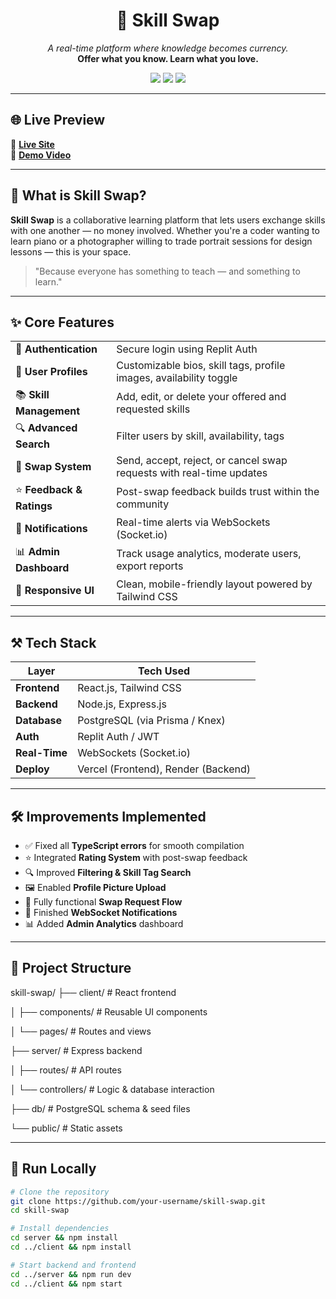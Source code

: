 <h1 align="center">🔁 Skill Swap</h1>
<p align="center">
  <em>A real-time platform where knowledge becomes currency.</em><br/>
  <strong>Offer what you know. Learn what you love.</strong>
</p>

<p align="center">
  <img src="https://img.shields.io/badge/Built%20For-Hackathon-blueviolet?style=for-the-badge" />
  <img src="https://img.shields.io/badge/Stack-Full%20Stack-green?style=for-the-badge" />
  <img src="https://img.shields.io/badge/Status-Complete-brightgreen?style=for-the-badge" />
</p>

---

## 🌐 Live Preview

🔗 [**Live Site**](#)  
🎥 [**Demo Video**](#)

---

## 🧠 What is Skill Swap?

**Skill Swap** is a collaborative learning platform that lets users exchange skills with one another — no money involved. Whether you're a coder wanting to learn piano or a photographer willing to trade portrait sessions for design lessons — this is your space.

> "Because everyone has something to teach — and something to learn."

---

## ✨ Core Features

<table>
<tr><td>🔐 <strong>Authentication</strong></td><td>Secure login using Replit Auth</td></tr>
<tr><td>👤 <strong>User Profiles</strong></td><td>Customizable bios, skill tags, profile images, availability toggle</td></tr>
<tr><td>📚 <strong>Skill Management</strong></td><td>Add, edit, or delete your offered and requested skills</td></tr>
<tr><td>🔍 <strong>Advanced Search</strong></td><td>Filter users by skill, availability, tags</td></tr>
<tr><td>🔁 <strong>Swap System</strong></td><td>Send, accept, reject, or cancel swap requests with real-time updates</td></tr>
<tr><td>⭐ <strong>Feedback & Ratings</strong></td><td>Post-swap feedback builds trust within the community</td></tr>
<tr><td>🔔 <strong>Notifications</strong></td><td>Real-time alerts via WebSockets (Socket.io)</td></tr>
<tr><td>📊 <strong>Admin Dashboard</strong></td><td>Track usage analytics, moderate users, export reports</td></tr>
<tr><td>📱 <strong>Responsive UI</strong></td><td>Clean, mobile-friendly layout powered by Tailwind CSS</td></tr>
</table>

---

## ⚒️ Tech Stack

| Layer        | Tech Used                          |
|--------------|-------------------------------------|
| **Frontend** | React.js, Tailwind CSS              |
| **Backend**  | Node.js, Express.js                 |
| **Database** | PostgreSQL (via Prisma / Knex)      |
| **Auth**     | Replit Auth / JWT                   |
| **Real-Time**| WebSockets (Socket.io)              |
| **Deploy**   | Vercel (Frontend), Render (Backend) |

---

## 🛠 Improvements Implemented

- ✅ Fixed all **TypeScript errors** for smooth compilation
- ⭐ Integrated **Rating System** with post-swap feedback
- 🔍 Improved **Filtering & Skill Tag Search**
- 🖼 Enabled **Profile Picture Upload**
- 🔁 Fully functional **Swap Request Flow**
- 🔔 Finished **WebSocket Notifications**
- 📊 Added **Admin Analytics** dashboard

---

## 📁 Project Structure

skill-swap/
├── client/ # React frontend

│ ├── components/ # Reusable UI components

│ └── pages/ # Routes and views

├── server/ # Express backend

│ ├── routes/ # API routes

│ └── controllers/ # Logic & database interaction

├── db/ # PostgreSQL schema & seed files

└── public/ # Static assets


---

## 🚀 Run Locally

```bash
# Clone the repository
git clone https://github.com/your-username/skill-swap.git
cd skill-swap

# Install dependencies
cd server && npm install
cd ../client && npm install

# Start backend and frontend
cd ../server && npm run dev
cd ../client && npm start
